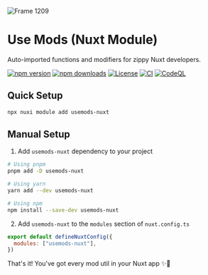 ![Frame 1209](https://public.usemods.com/Nuxt@2x.jpg)

# Use Mods (Nuxt Module)
Auto-imported functions and modifiers for zippy Nuxt developers. 

<!-- Badges -->
[![npm version][npm-version-src]][npm-version-href]
[![npm downloads][npm-downloads-src]][npm-downloads-href]
[![License][license-src]][license-href]
[![CI][ci-src]][ci-href]
[![CodeQL][codeql-src]][codeql-href]

[npm-version-src]: https://img.shields.io/npm/v/usemods-nuxt/latest.svg?style=flat&colorA=18181B&colorB=28CF8D
[npm-version-href]: https://npmjs.com/package/usemods-nuxt

[npm-downloads-src]: https://img.shields.io/npm/dm/usemods-nuxt.svg?style=flat&colorA=18181B&colorB=28CF8D
[npm-downloads-href]: https://npmjs.com/package/usemods-nuxt

[license-src]: https://img.shields.io/npm/l/usemods-nuxt.svg?style=flat&colorA=18181B&colorB=28CF8D
[license-href]: https://npmjs.com/package/usemods-nuxt

[ci-src]: https://github.com/LittleFoxCompany/usemods/actions/workflows/ci.yml/badge.svg
[ci-href]: https://github.com/LittleFoxCompany/usemods/actions/workflows/ci.yml

[codeql-src]: https://github.com/LittleFoxCompany/usemods/actions/workflows/github-code-scanning/codeql/badge.svg?branch=main
[codeql-href]: https://github.com/LittleFoxCompany/usemods/actions/workflows/github-code-scanning/codeql

## Quick Setup
```bash
npx nuxi module add usemods-nuxt
```

## Manual Setup

1. Add `usemods-nuxt` dependency to your project


```bash
# Using pnpm
pnpm add -D usemods-nuxt

# Using yarn
yarn add --dev usemods-nuxt

# Using npm
npm install --save-dev usemods-nuxt
```

2. Add `usemods-nuxt` to the `modules` section of `nuxt.config.ts`

```js
export default defineNuxtConfig({
  modules: ["usemods-nuxt"],
})
```

That's it! You've got every mod util in your Nuxt app ✨🛵
